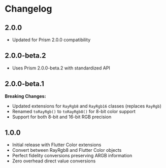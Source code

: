 # Changelog

## 2.0.0

- Updated for Prism 2.0.0 compatibility

## 2.0.0-beta.2

- Uses Prism 2.0.0-beta.2 with standardized API

## 2.0.0-beta.1

**Breaking Changes:**

- Updated extensions for `RayRgb8` and `RayRgb16` classes (replaces `RayRgb`)
- Renamed `toRayRgb()` to `toRayRgb8()` for 8-bit color support
- Support for both 8-bit and 16-bit RGB precision

## 1.0.0

- Initial release with Flutter Color extensions
- Convert between RayRgb8 and Flutter Color objects
- Perfect fidelity conversions preserving ARGB information
- Zero overhead direct value conversions
